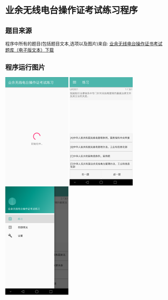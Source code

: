 # 业余无线电台操作证考试练习程序

## 题目来源

程序中所有的题目(包括题目文本,选项以及图片)来自:
[业余无线电台操作证书考试题库（电子版文本）下载](http://www.ragd.org/gdwxdportal/ArticleDetail.aspx?ColID=48ffc50aa41a489889fc25153c9434ec&Id=d5c213bfd82f4e4e8975ed7bf596253b)

## 程序运行图片



<img src="./doc/pic/p1.png" width="200" /> <img src="./doc/pic/p2.png" width="200" /> <img src="./doc/pic/p3.png" width="200" />
